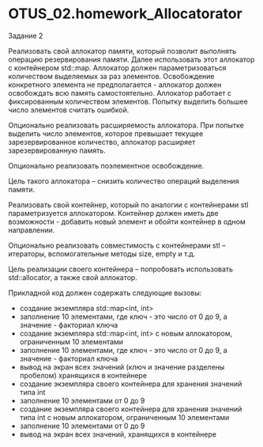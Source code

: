 # OTUS_02.homework_Allocatorator

Задание 2

Реализовать свой аллокатор памяти, который позволит выполнять операцию резервирования 
памяти. Далее использовать этот аллокатор с контейнером std::map. Аллокатор должен 
параметризоваться количеством выделяемых за раз элементов. Освобождение конкретного 
элемента не предполагается - аллокатор должен освобождать всю память самостоятельно. 
Аллокатор работает с фиксированным количеством элементов. Попытку выделить большее число 
элементов считать ошибкой.

Опционально реализовать расширяемость аллокатора. При попытке выделить число элементов, 
которое превышает текущее зарезервированное количество, аллокатор расширяет 
зарезервированную память.

Опционально реализовать поэлементное освобождение.

Цель такого аллокатора – снизить количество операций выделения памяти.

Реализовать свой контейнер, который по аналогии с контейнерами stl параметризуется 
аллокатором. Контейнер должен иметь две возможности - добавить новый элемент и обойти 
контейнер в одном направлении.

Опционально реализовать совместимость с контейнерами stl – итераторы, вспомогательные 
методы size, empty и т.д.

Цель реализации своего контейнера – попробовать использовать std::allocator, а также свой 
аллокатор.

Прикладной код должен содержать следующие вызовы:
- создание экземпляра std::map<int, int>
- заполнение 10 элементами, где ключ - это число от 0 до 9, а значение - факториал ключа
- создание экземпляра std::map<int, int> с новым аллокатором, ограниченным 10 элементами
- заполнение 10 элементами, где ключ - это число от 0 до 9, а значение - факториал ключа
- вывод на экран всех значений (ключ и значение разделены пробелом) хранящихся в контейнере
- создание экземпляра своего контейнера для хранения значений типа int
- заполнение 10 элементами от 0 до 9
- создание экземпляра своего контейнера для хранения значений типа int с новым аллокатором, 
ограниченным 10 элементами
- заполнение 10 элементами от 0 до 9
- вывод на экран всех значений, хранящихся в контейнере